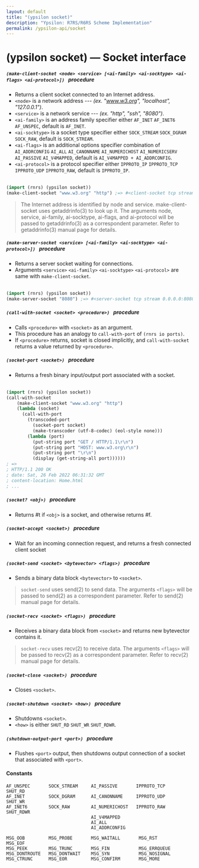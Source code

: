 ```yaml
---
layout: default
title: "(ypsilon socket)"
description: "Ypsilon: R7RS/R6RS Scheme Implementation"
permalink: /ypsilon-api/socket
---
```

# (ypsilon socket) — Socket interface

##### `(make-client-socket <node> <service> [<ai-family> <ai-socktype> <ai-flags> <ai-protocol>])` &nbsp; procedure

- Returns a client socket connected to an Internet address.
- `<node>` is a network address --- *(ex. "www.w3.org", "localhost", "127.0.0.1")*.
- `<service>` is a network service --- *(ex. "http", "ssh", "8080")*.
- `<ai-family>` is an address family specifier either `AF_INET` `AF_INET6` `AF_UNSPEC`, default is `AF_INET`.
- `<ai-socktype>` is a socket type specifier either `SOCK_STREAM` `SOCK_DGRAM` `SOCK_RAW`, default is `SOCK_STREAM`.
- `<ai-flags>` is an additional options specifier combination of `AI_ADDRCONFIG` `AI_ALL` `AI_CANONNAME` `AI_NUMERICHOST` `AI_NUMERICSERV` `AI_PASSIVE` `AI_V4MAPPED`, default is `AI_V4MAPPED + AI_ADDRCONFIG`.
- `<ai-protocol>` is a protocol specifier either `IPPROTO_IP` `IPPROTO_TCP` `IPPROTO_UDP` `IPPROTO_RAW`, default is `IPPROTO_IP`.
<br /><br />
```lisp
(import (rnrs) (ypsilon socket))
(make-client-socket "www.w3.org" "http") ;=> #<client-socket tcp stream 128.30.52.100:80>
```
> The Internet address is identified by node and service. make-client-socket uses getaddrinfo(3) to look up it. The arguments node, service, ai-family, ai-socktype, ai-flags, and ai-protocol will be passed to getaddrinfo(3) as a correspondent parameter. Refer to getaddrinfo(3) manual page for details.

##### `(make-server-socket <service> [<ai-family> <ai-socktype> <ai-protocol>])` &nbsp; procedure

- Returns a server socket waiting for connections.
- Arguments `<service>` `<ai-family>` `<ai-socktype>` `<ai-protocol>` are same with `make-client-socket`.
<br /><br />
```lisp
(import (rnrs) (ypsilon socket))
(make-server-socket "8080") ;=> #<server-socket tcp stream 0.0.0.0:8080>")))
```

##### `(call-with-socket <socket> <procedure>)` &nbsp; procedure

- Calls `<procedure>` with `<socket>` as an argument.
- This procedure has an analogy to `call-with-port` of `(rnrs io ports)`.
- If `<procedure>` returns, socket is closed implicitly, and `call-with-socket` returns a value returned by `<procedure>`.

##### `(socket-port <socket>)` &nbsp; procedure

- Returns a fresh binary input/output port associated with a socket.
<br /><br />
```lisp
(import (rnrs) (ypsilon socket))
(call-with-socket
    (make-client-socket "www.w3.org" "http")
    (lambda (socket)
      (call-with-port
        (transcoded-port
          (socket-port socket)
          (make-transcoder (utf-8-codec) (eol-style none)))
        (lambda (port)
          (put-string port "GET / HTTP/1.1\r\n")
          (put-string port "HOST: www.w3.org\r\n")
          (put-string port "\r\n")
          (display (get-string-all port))))))
; =>
; HTTP/1.1 200 OK
; date: Sat, 26 Feb 2022 06:31:32 GMT
; content-location: Home.html
; ...
```

##### `(socket? <obj>)` &nbsp; procedure

- Returns #t if `<obj>` is a socket, and otherwise returns #f.

##### `(socket-accept <socket>)` &nbsp; procedure

- Wait for an incoming connection request, and returns a fresh connected client socket

##### `(socket-send <socket> <bytevector> <flags>)` &nbsp; procedure

- Sends a binary data block `<bytevector>` to `<socket>`.
> `socket-send` uses send(2) to send data. The arguments `<flags>` will be passed to send(2) as a correspondent parameter. Refer to send(2) manual page for details.

##### `(socket-recv <socket> <flags>)` &nbsp; procedure

- Receives a binary data block from `<socket>` and returns new bytevector contains it.
> `socket-recv` uses recv(2) to receive data. The arguments `<flags>` will be passed to recv(2) as a correspondent parameter. Refer to recv(2) manual page for details.

##### `(socket-close <socket>)` &nbsp; procedure

- Closes `<socket>`.

##### `(socket-shutdown <socket> <how>)` &nbsp; procedure

- Shutdowns `<socket>`.
- `<how>` is either `SHUT_RD` `SHUT_WR` `SHUT_RDWR`.

##### `(shutdown-output-port <port>)` &nbsp; procedure

- Flushes `<port>` output, then shutdowns output connection of a socket that associated with `<port>`.

#### Constants
```
AF_UNSPEC       SOCK_STREAM     AI_PASSIVE       IPPROTO_TCP      SHUT_RD
AF_INET         SOCK_DGRAM      AI_CANONNAME     IPPROTO_UDP      SHUT_WR
AF_INET6        SOCK_RAW        AI_NUMERICHOST   IPPROTO_RAW      SHUT_RDWR
                                AI_V4MAPPED
                                AI_ALL
                                AI_ADDRCONFIG

MSG_OOB         MSG_PROBE       MSG_WAITALL       MSG_RST         MSG_EOF
MSG_PEEK        MSG_TRUNC       MSG_FIN           MSG_ERRQUEUE
MSG_DONTROUTE   MSG_DONTWAIT    MSG_SYN           MSG_NOSIGNAL
MSG_CTRUNC      MSG_EOR         MSG_CONFIRM       MSG_MORE
```

